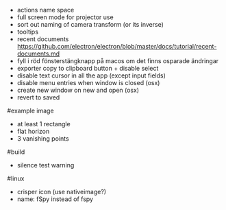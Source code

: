 * actions name space
* full screen mode for projector use
* sort out naming of camera transform (or its inverse)
* tooltips
* recent documents https://github.com/electron/electron/blob/master/docs/tutorial/recent-documents.md
* fyll i röd fönsterstängknapp på macos om det finns osparade ändringar
* exporter copy to clipboard button + disable select
* disable text cursor in all the app (except input fields)
* disable menu entries when window is closed (osx)
* create new window on new and open (osx)
* revert to saved

#example image

* at least 1 rectangle
* flat horizon
* 3 vanishing points

#build
* silence test warning

#linux
* crisper icon (use nativeimage?)
* name: fSpy instead of fspy